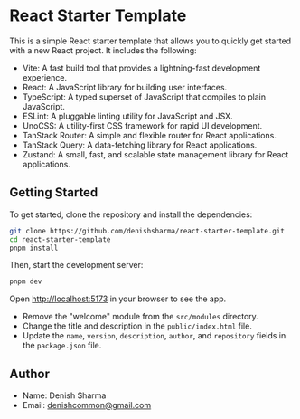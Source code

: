 # React Starter Template

This is a simple React starter template that allows you to quickly get started with a new React project. It includes the following:

-   Vite: A fast build tool that provides a lightning-fast development experience.
-   React: A JavaScript library for building user interfaces.
-   TypeScript: A typed superset of JavaScript that compiles to plain JavaScript.
-   ESLint: A pluggable linting utility for JavaScript and JSX.
-   UnoCSS: A utility-first CSS framework for rapid UI development.
-   TanStack Router: A simple and flexible router for React applications.
-   TanStack Query: A data-fetching library for React applications.
-   Zustand: A small, fast, and scalable state management library for React applications.

## Getting Started

To get started, clone the repository and install the dependencies:

```bash
git clone https://github.com/denishsharma/react-starter-template.git
cd react-starter-template
pnpm install
```

Then, start the development server:

```bash
pnpm dev
```

Open [http://localhost:5173](http://localhost:5173) in your browser to see the app.

-   Remove the "welcome" module from the `src/modules` directory.
-   Change the title and description in the `public/index.html` file.
-   Update the `name`, `version`, `description`, `author`, and `repository` fields in the `package.json` file.

## Author

-   Name: Denish Sharma
-   Email: [denishcommon@gmail.com](matilto://denishcommon@gmail.com)

